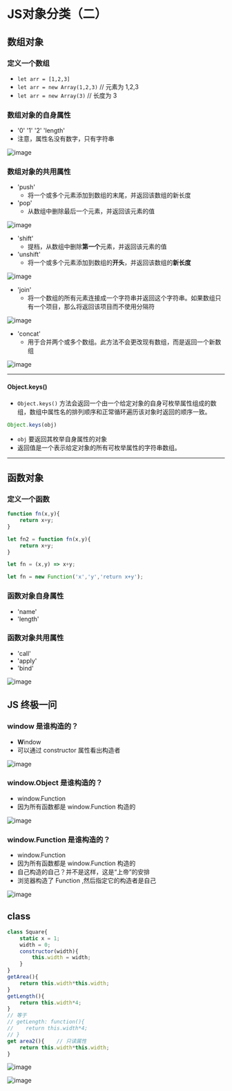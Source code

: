 # JS对象分类（二）

## 数组对象

### 定义一个数组

* `let arr = [1,2,3]`
* `let arr = new Array(1,2,3)`    // 元素为 1,2,3
* `let arr = new Array(3)`    // 长度为 3

### 数组对象的自身属性

* '0'    '1'    '2'    'length'
* 注意，属性名没有数字，只有字符串

![image](../images3/91/01.PNG)

### 数组对象的共用属性

* 'push'
  * 将一个或多个元素添加到数组的末尾，并返回该数组的新长度
* 'pop'
  * 从数组中删除最后一个元素，并返回该元素的值

![image](../images3/91/02.PNG)

* 'shift'
  * 提档，从数组中删除**第一个**元素，并返回该元素的值
* 'unshift'
  * 将一个或多个元素添加到数组的**开头**，并返回该数组的**新长度**

![image](../images3/91/03.PNG)

* 'join'
  * 将一个数组的所有元素连接成一个字符串并返回这个字符串。如果数组只有一个项目，那么将返回该项目而不使用分隔符

![image](../images3/91/04.PNG)

* 'concat'
  * 用于合并两个或多个数组。此方法不会更改现有数组，而是返回一个新数组

![image](../images3/91/05.PNG)

---------------

#### Object.keys()

* `Object.keys()` 方法会返回一个由一个给定对象的自身可枚举属性组成的数组，数组中属性名的排列顺序和正常循环遍历该对象时返回的顺序一致。

```js
Object.keys(obj)
```

* `obj` 要返回其枚举自身属性的对象
* 返回值是一个表示给定对象的所有可枚举属性的字符串数组。 

----------------------

## 函数对象

### 定义一个函数

```js
function fn(x,y){
    return x+y;
}

let fn2 = function fn(x,y){
    return x+y;
}

let fn = (x,y) => x+y;

let fn = new Function('x','y','return x+y');
```

### 函数对象自身属性

* 'name'
* 'length'

### 函数对象共用属性

* 'call'
* 'apply'
* 'bind'

![image](../images3/91/06.PNG)



## JS 终极一问

### window 是谁构造的？

* **W**indow
* 可以通过 constructor 属性看出构造者

![image](../images3/91/07.PNG)



### window.Object 是谁构造的？

* window.Function
* 因为所有函数都是 window.Function 构造的

![image](../images3/91/08.PNG)



### window.Function 是谁构造的？

* window.Function
* 因为所有函数都是 window.Function 构造的
* 自己构造的自己？并不是这样，这是“上帝”的安排
* 浏览器构造了 Function ,然后指定它的构造者是自己

![image](../images3/91/09.PNG)



## class

```js
class Square{
    static x = 1;
	width = 0;
	constructor(width){
        this.width = width;
    }
}
getArea(){
    return this.width*this.width;
}
getLength(){
    return this.width*4;
}
// 等于
// getLength: function(){
//    return this.width*4;
// }
get area2(){	// 只读属性
    return this.width*this.width;
}
```

![image](../images3/91/10.PNG)

![image](../images3/91/11.PNG)



